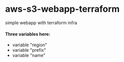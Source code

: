 # aws-s3-webapp-terraform
simple webapp with terraform infra


#### Three variables here:

- variable "region"
- variable "prefix"
- variable "name"
